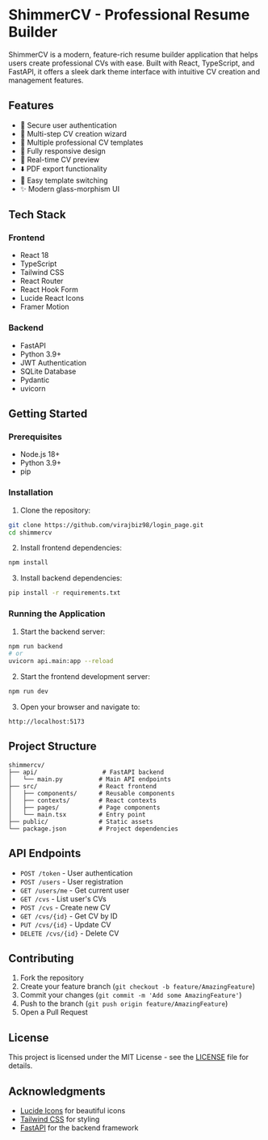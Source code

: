 # ShimmerCV - Professional Resume Builder

ShimmerCV is a modern, feature-rich resume builder application that helps users create professional CVs with ease. Built with React, TypeScript, and FastAPI, it offers a sleek dark theme interface with intuitive CV creation and management features.

## Features

- 🔐 Secure user authentication
- 📝 Multi-step CV creation wizard
- 🎨 Multiple professional CV templates
- 📱 Fully responsive design
- 🔄 Real-time CV preview
- ⬇️ PDF export functionality
- 🎯 Easy template switching
- ✨ Modern glass-morphism UI

## Tech Stack

### Frontend
- React 18
- TypeScript
- Tailwind CSS
- React Router
- React Hook Form
- Lucide React Icons
- Framer Motion

### Backend
- FastAPI
- Python 3.9+
- JWT Authentication
- SQLite Database
- Pydantic
- uvicorn

## Getting Started

### Prerequisites
- Node.js 18+
- Python 3.9+
- pip

### Installation

1. Clone the repository:
```bash
git clone https://github.com/virajbiz98/login_page.git
cd shimmercv
```

2. Install frontend dependencies:
```bash
npm install
```

3. Install backend dependencies:
```bash
pip install -r requirements.txt
```

### Running the Application

1. Start the backend server:
```bash
npm run backend
# or
uvicorn api.main:app --reload
```

2. Start the frontend development server:
```bash
npm run dev
```

3. Open your browser and navigate to:
```
http://localhost:5173
```

## Project Structure

```
shimmercv/
├── api/                  # FastAPI backend
│   └── main.py          # Main API endpoints
├── src/                 # React frontend
│   ├── components/      # Reusable components
│   ├── contexts/        # React contexts
│   ├── pages/           # Page components
│   └── main.tsx         # Entry point
├── public/              # Static assets
└── package.json         # Project dependencies
```

## API Endpoints

- `POST /token` - User authentication
- `POST /users` - User registration
- `GET /users/me` - Get current user
- `GET /cvs` - List user's CVs
- `POST /cvs` - Create new CV
- `GET /cvs/{id}` - Get CV by ID
- `PUT /cvs/{id}` - Update CV
- `DELETE /cvs/{id}` - Delete CV

## Contributing

1. Fork the repository
2. Create your feature branch (`git checkout -b feature/AmazingFeature`)
3. Commit your changes (`git commit -m 'Add some AmazingFeature'`)
4. Push to the branch (`git push origin feature/AmazingFeature`)
5. Open a Pull Request

## License

This project is licensed under the MIT License - see the [LICENSE](LICENSE) file for details.

## Acknowledgments

- [Lucide Icons](https://lucide.dev) for beautiful icons
- [Tailwind CSS](https://tailwindcss.com) for styling
- [FastAPI](https://fastapi.tiangolo.com) for the backend framework